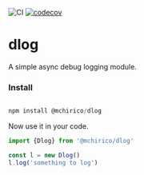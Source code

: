 ![CI](https://github.com/mchirico/dlog/workflows/CI/badge.svg)
[![codecov](https://codecov.io/gh/mchirico/dlog/branch/master/graph/badge.svg)](https://codecov.io/gh/mchirico/dlog)
# dlog

A simple async debug logging module.

### Install

```js

npm install @mchirico/dlog

```

Now use it in your code.

```js
import {Dlog} from '@mchirico/dlog'

const l = new Dlog()
l.log('something to log')


```


